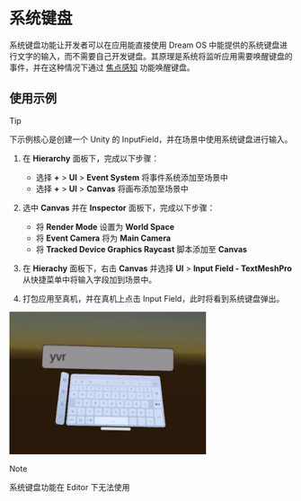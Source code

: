 # 系统键盘

系统键盘功能让开发者可以在应用能直接使用 Dream OS 中能提供的系统键盘进行文字的输入，而不需要自己开发键盘。其原理是系统将监听应用需要唤醒键盘的事件，并在这种情况下通过 [焦点感知](FocusAwareness.md) 功能唤醒键盘。


## 使用示例

> [!tip]
> 下示例核心是创建一个 Unity 的 InputField，并在场景中使用系统键盘进行输入。

1. 在 **Hierarchy** 面板下，完成以下步骤：
    
    - 选择 **+** > **UI** > **Event System** 将事件系统添加至场景中
    - 选择 **+** > **UI** > **Canvas** 将画布添加至场景中


2. 选中 **Canvas** 并在 **Inspector** 面板下，完成以下步骤：

    - 将 **Render Mode** 设置为 **World Space**
    - 将 **Event Camera** 将为 **Main Camera**
    - 将 **Tracked Device Graphics Raycast** 脚本添加至 **Canvas**


3. 在 **Hierachy** 面板下，右击 **Canvas** 并选择 **UI** > **Input Field - TextMeshPro** 从快捷菜单中将输入字段加到场景中。

4. 打包应用至真机，并在真机上点击 Input Field，此时将看到系统键盘弹出。

![SystemKeyboard](../AdvancedFeatures/SystemKeyboard/SystemKeyboard.png)


> [!note]
> 系统键盘功能在 Editor 下无法使用

